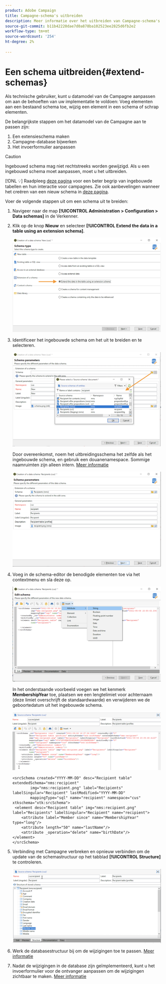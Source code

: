 ```yaml
---
product: Adobe Campaign
title: Campagne-schema's uitbreiden
description: Meer informatie over het uitbreiden van Campagne-schema's
source-git-commit: b11b42220dae7d0a878ba102523ee2825d6fb2e2
workflow-type: tm+mt
source-wordcount: '254'
ht-degree: 2%

---
```


# Een schema uitbreiden{#extend-schemas}

Als technische gebruiker, kunt u datamodel van de Campagne aanpassen om aan de behoeften van uw implementatie te voldoen: Voeg elementen aan een bestaand schema toe, wijzig een element in een schema of schrap elementen.

De belangrijkste stappen om het datamodel van de Campagne aan te passen zijn:

1. Een extensieschema maken
1. Campagne-database bijwerken
1. Het invoerformulier aanpassen

>[!CAUTION]
>Ingebouwd schema mag niet rechtstreeks worden gewijzigd. Als u een ingebouwd schema moet aanpassen, moet u het uitbreiden.

[!DNL :bulb:] Raadpleeg  [deze pagina](datamodel.md) voor een beter begrip van ingebouwde tabellen en hun interactie voor campagnes. Zie ook aanbevelingen wanneer het creëren van een nieuw schema in [deze pagina](create-schema.md).

Voer de volgende stappen uit om een schema uit te breiden:

1. Navigeer naar de map **[!UICONTROL Administration > Configuration > Data schemas]** in de Verkenner.
1. Klik op de knop **Nieuw** en selecteer **[!UICONTROL Extend the data in a table using an extension schema]**.

   ![](assets/extend-schema-option.png)

1. Identificeer het ingebouwde schema om het uit te breiden en te selecteren.

   ![](assets/extend-schema-select.png)

   Door overeenkomst, noem het uitbreidingsschema het zelfde als het ingebouwde schema, en gebruik een douanenamespace.  Sommige naamruimten zijn alleen intern. [Meer informatie](schemas.md#reserved-namespaces)

   ![](assets/extend-schema-validate.png)

1. Voeg in de schema-editor de benodigde elementen toe via het contextmenu en sla deze op.

   ![](assets/extend-schema-edit.png)

   In het onderstaande voorbeeld voegen we het kenmerk **MembershipYear** toe, plaatsen we een lengtelimiet voor achternaam (deze limiet overschrijft de standaardwaarde) en verwijderen we de geboortedatum uit het ingebouwde schema.

   ![](assets/extend-schema-sample.png)

   ```
   <srcSchema created="YYYY-MM-DD" desc="Recipient table" extendedSchema="nms:recipient"
           img="nms:recipient.png" label="Recipients" labelSingular="Recipient" lastModified="YYYY-MM-DD"
           mappingType="sql" name="recipient" namespace="cus" xtkschema="xtk:srcSchema">
    <element desc="Recipient table" img="nms:recipient.png" label="Recipients" labelSingular="Recipient" name="recipient">
       <attribute label="Member since" name="MembershipYear" type="long"/>
       <attribute length="50" name="lastName"/>
       <attribute _operation="delete" name="birthDate"/>
   </element>
   </srcSchema>
   ```

1. Verbinding met Campagne verbreken en opnieuw verbinden om de update van de schemastructuur op het tabblad **[!UICONTROL Structure]** te controleren.

   ![](assets/extend-schema-structure.png)

1. Werk de databasestructuur bij om de wijzigingen toe te passen. [Meer informatie](update-database-structure.md)

1. Nadat de wijzigingen in de database zijn geïmplementeerd, kunt u het invoerformulier voor de ontvanger aanpassen om de wijzigingen zichtbaar te maken. [Meer informatie](forms.md)
